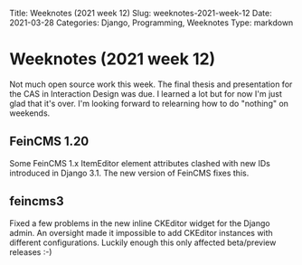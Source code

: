 Title: Weeknotes (2021 week 12)
Slug: weeknotes-2021-week-12
Date: 2021-03-28
Categories: Django, Programming, Weeknotes
Type: markdown

# Weeknotes (2021 week 12)

Not much open source work this week. The final thesis and presentation for the CAS in Interaction Design was due. I learned a lot but for now I'm just glad that it's over. I'm looking forward to relearning how to do "nothing" on weekends.

## FeinCMS 1.20

Some FeinCMS 1.x ItemEditor element attributes clashed with new IDs introduced in Django 3.1. The new version of FeinCMS fixes this.

## feincms3

Fixed a few problems in the new inline CKEditor widget for the Django admin. An oversight made it impossible to add CKEditor instances with different configurations. Luckily enough this only affected beta/preview releases :-)
